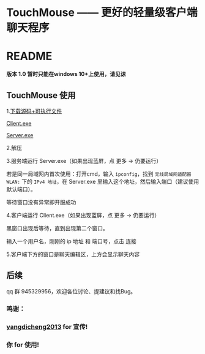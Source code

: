 # TouchMouse —— 更好的轻量级客户端聊天程序
# README

**版本 1.0 暂时只能在windows 10+上使用，请见谅**

## TouchMouse 使用

1.[下载源码+可执行文件](https://easylink.cc/8s4tnv)

[Client.exe](https://easylink.cc/opvhx4)

[Server.exe](https://easylink.cc/f37a1)

2.解压

3.服务端运行 Server.exe（如果出现蓝屏，点 更多 -> 仍要运行）

若是同一局域网内首次使用：打开cmd，输入 `ipconfig`，找到 `无线局域网适配器 WLAN:` 下的 `IPv4 地址`，在 Server.exe 里输入这个地址，然后输入端口（建议使用默认端口）。

等待窗口没有异常即开服成功

4.客户端运行 Client.exe（如果出现蓝屏，点 更多 -> 仍要运行）

黑窗口出现后等待，直到出现第二个窗口。

输入一个用户名，刚刚的 ip 地址 和 端口号，点击 连接

5.客户端下方的窗口是聊天编辑区，上方会显示聊天内容

## 后续

qq 群 945329956，欢迎各位讨论、提建议和找Bug。

### 鸣谢：

### [yangdicheng2013](https://www.luogu.com.cn/user/1268479) for 宣传!

### 你 for 使用!
